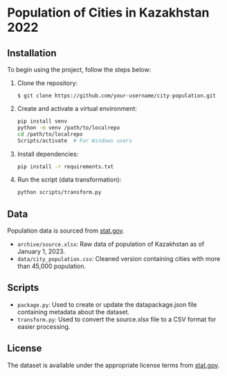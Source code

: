 # Population of Cities in Kazakhstan 2022

## Installation

To begin using the project, follow the steps below:

1. Clone the repository:
    ```shell
    $ git clone https://github.com/your-username/city-population.git
    ```

2. Create and activate a virtual environment:
    ```bash
    pip install venv
    python -m venv /path/to/localrepo
    cd /path/to/localrepo
    Scripts/activate  # For Windows users
    ```

3. Install dependencies:
    ```bash
    pip install -r requirements.txt
    ```

4. Run the script (data transformation):
    ```bash
    python scripts/transform.py
    ```

## Data

Population data is sourced from [stat.gov](https://stat.gov).

- `archive/source.xlsx`: Raw data of population of Kazakhstan as of January 1, 2023.
- `data/city_population.csv`: Cleaned version containing cities with more than 45,000 population.

## Scripts

- `package.py`: Used to create or update the datapackage.json file containing metadata about the dataset.
- `transform.py`: Used to convert the source.xlsx file to a CSV format for easier processing.

## License

The dataset is available under the appropriate license terms from [stat.gov](https://stat.gov).

